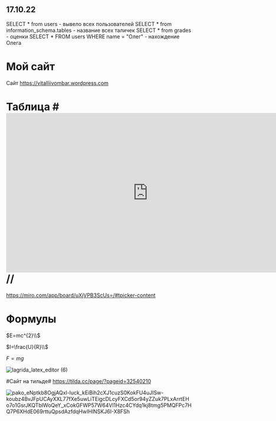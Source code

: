 ## 17.10.22 ##
SELECT * from users - вывело всех пользователей
SELECT * from information_schema.tables - название всех таличек 
SELECT * from grades - оценки
SELECT * FROM users WHERE name = "Олег" - нахождение Олега
 # Мой сайт #
 Сайт https://vitalliivombar.wordpress.com

# Таблица #<iframe width="768" height="432" src="https://miro.com/app/live-embed/uXjVPB3ScUs=/?moveToViewport=2284,-316,1413,601&embedId=584224174139" frameborder="0" scrolling="no" allowfullscreen></iframe>//

https://miro.com/app/board/uXjVPB3ScUs=/#tpicker-content 

# Формулы #
$E=mc^{2}\\$

$I=\frac{U}{R}\\$

$F=mg$

![lagrida_latex_editor (6)](https://user-images.githubusercontent.com/114376466/204191311-4732bfe1-c24a-4027-8bcc-d3efaa05756b.png)

#Сайт на тильде#
https://tilda.cc/page/?pageid=32540210

![pako_eNptkb8OgjAQxl-luck_kEiBih2cXJ1cuzS0KokFU4uJISw-koubz4BvJFpUCAyXXL77fXe5uwLiTEigcDLcyFXCd5or94yZZuk7PLxArrtEHo7o1GsrJKQTbIWoQeY_xCokGFWP57W64Vl1Hzc4CYdq1kj8tmg5PMQFPc7HQ7P6XHdE069rttuQpsdAzfdqHwIHlNSKJ6I-X8FSh](https://user-images.githubusercontent.com/114376466/208345143-06ac10c3-65e3-4e5a-bd37-0f884cd2f7fe.png)
